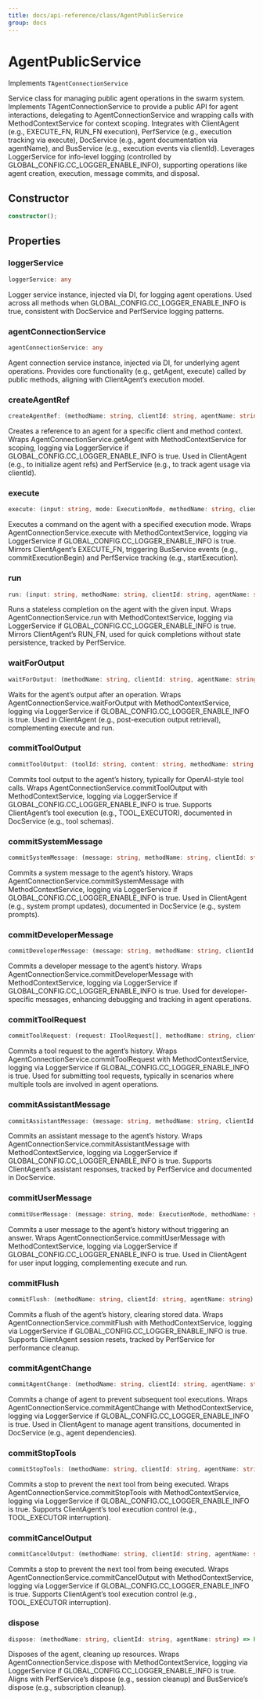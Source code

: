 ```yaml
---
title: docs/api-reference/class/AgentPublicService
group: docs
---
```


# AgentPublicService

Implements `TAgentConnectionService`

Service class for managing public agent operations in the swarm system.
Implements TAgentConnectionService to provide a public API for agent interactions, delegating to AgentConnectionService and wrapping calls with MethodContextService for context scoping.
Integrates with ClientAgent (e.g., EXECUTE_FN, RUN_FN execution), PerfService (e.g., execution tracking via execute), DocService (e.g., agent documentation via agentName), and BusService (e.g., execution events via clientId).
Leverages LoggerService for info-level logging (controlled by GLOBAL_CONFIG.CC_LOGGER_ENABLE_INFO), supporting operations like agent creation, execution, message commits, and disposal.

## Constructor

```ts
constructor();
```

## Properties

### loggerService

```ts
loggerService: any
```

Logger service instance, injected via DI, for logging agent operations.
Used across all methods when GLOBAL_CONFIG.CC_LOGGER_ENABLE_INFO is true, consistent with DocService and PerfService logging patterns.

### agentConnectionService

```ts
agentConnectionService: any
```

Agent connection service instance, injected via DI, for underlying agent operations.
Provides core functionality (e.g., getAgent, execute) called by public methods, aligning with ClientAgent’s execution model.

### createAgentRef

```ts
createAgentRef: (methodName: string, clientId: string, agentName: string) => Promise<ClientAgent | ClientOperator>
```

Creates a reference to an agent for a specific client and method context.
Wraps AgentConnectionService.getAgent with MethodContextService for scoping, logging via LoggerService if GLOBAL_CONFIG.CC_LOGGER_ENABLE_INFO is true.
Used in ClientAgent (e.g., to initialize agent refs) and PerfService (e.g., to track agent usage via clientId).

### execute

```ts
execute: (input: string, mode: ExecutionMode, methodName: string, clientId: string, agentName: string) => Promise<void>
```

Executes a command on the agent with a specified execution mode.
Wraps AgentConnectionService.execute with MethodContextService, logging via LoggerService if GLOBAL_CONFIG.CC_LOGGER_ENABLE_INFO is true.
Mirrors ClientAgent’s EXECUTE_FN, triggering BusService events (e.g., commitExecutionBegin) and PerfService tracking (e.g., startExecution).

### run

```ts
run: (input: string, methodName: string, clientId: string, agentName: string) => Promise<string>
```

Runs a stateless completion on the agent with the given input.
Wraps AgentConnectionService.run with MethodContextService, logging via LoggerService if GLOBAL_CONFIG.CC_LOGGER_ENABLE_INFO is true.
Mirrors ClientAgent’s RUN_FN, used for quick completions without state persistence, tracked by PerfService.

### waitForOutput

```ts
waitForOutput: (methodName: string, clientId: string, agentName: string) => Promise<string>
```

Waits for the agent’s output after an operation.
Wraps AgentConnectionService.waitForOutput with MethodContextService, logging via LoggerService if GLOBAL_CONFIG.CC_LOGGER_ENABLE_INFO is true.
Used in ClientAgent (e.g., post-execution output retrieval), complementing execute and run.

### commitToolOutput

```ts
commitToolOutput: (toolId: string, content: string, methodName: string, clientId: string, agentName: string) => Promise<void>
```

Commits tool output to the agent’s history, typically for OpenAI-style tool calls.
Wraps AgentConnectionService.commitToolOutput with MethodContextService, logging via LoggerService if GLOBAL_CONFIG.CC_LOGGER_ENABLE_INFO is true.
Supports ClientAgent’s tool execution (e.g., TOOL_EXECUTOR), documented in DocService (e.g., tool schemas).

### commitSystemMessage

```ts
commitSystemMessage: (message: string, methodName: string, clientId: string, agentName: string) => Promise<void>
```

Commits a system message to the agent’s history.
Wraps AgentConnectionService.commitSystemMessage with MethodContextService, logging via LoggerService if GLOBAL_CONFIG.CC_LOGGER_ENABLE_INFO is true.
Used in ClientAgent (e.g., system prompt updates), documented in DocService (e.g., system prompts).

### commitDeveloperMessage

```ts
commitDeveloperMessage: (message: string, methodName: string, clientId: string, agentName: string) => Promise<void>
```

Commits a developer message to the agent’s history.
Wraps AgentConnectionService.commitDeveloperMessage with MethodContextService, logging via LoggerService if GLOBAL_CONFIG.CC_LOGGER_ENABLE_INFO is true.
Used for developer-specific messages, enhancing debugging and tracking in agent operations.

### commitToolRequest

```ts
commitToolRequest: (request: IToolRequest[], methodName: string, clientId: string, agentName: string) => Promise<string[]>
```

Commits a tool request to the agent’s history.
Wraps AgentConnectionService.commitToolRequest with MethodContextService, logging via LoggerService if GLOBAL_CONFIG.CC_LOGGER_ENABLE_INFO is true.
Used for submitting tool requests, typically in scenarios where multiple tools are involved in agent operations.

### commitAssistantMessage

```ts
commitAssistantMessage: (message: string, methodName: string, clientId: string, agentName: string) => Promise<void>
```

Commits an assistant message to the agent’s history.
Wraps AgentConnectionService.commitAssistantMessage with MethodContextService, logging via LoggerService if GLOBAL_CONFIG.CC_LOGGER_ENABLE_INFO is true.
Supports ClientAgent’s assistant responses, tracked by PerfService and documented in DocService.

### commitUserMessage

```ts
commitUserMessage: (message: string, mode: ExecutionMode, methodName: string, clientId: string, agentName: string) => Promise<void>
```

Commits a user message to the agent’s history without triggering an answer.
Wraps AgentConnectionService.commitUserMessage with MethodContextService, logging via LoggerService if GLOBAL_CONFIG.CC_LOGGER_ENABLE_INFO is true.
Used in ClientAgent for user input logging, complementing execute and run.

### commitFlush

```ts
commitFlush: (methodName: string, clientId: string, agentName: string) => Promise<void>
```

Commits a flush of the agent’s history, clearing stored data.
Wraps AgentConnectionService.commitFlush with MethodContextService, logging via LoggerService if GLOBAL_CONFIG.CC_LOGGER_ENABLE_INFO is true.
Supports ClientAgent session resets, tracked by PerfService for performance cleanup.

### commitAgentChange

```ts
commitAgentChange: (methodName: string, clientId: string, agentName: string) => Promise<void>
```

Commits a change of agent to prevent subsequent tool executions.
Wraps AgentConnectionService.commitAgentChange with MethodContextService, logging via LoggerService if GLOBAL_CONFIG.CC_LOGGER_ENABLE_INFO is true.
Used in ClientAgent to manage agent transitions, documented in DocService (e.g., agent dependencies).

### commitStopTools

```ts
commitStopTools: (methodName: string, clientId: string, agentName: string) => Promise<void>
```

Commits a stop to prevent the next tool from being executed.
Wraps AgentConnectionService.commitStopTools with MethodContextService, logging via LoggerService if GLOBAL_CONFIG.CC_LOGGER_ENABLE_INFO is true.
Supports ClientAgent’s tool execution control (e.g., TOOL_EXECUTOR interruption).

### commitCancelOutput

```ts
commitCancelOutput: (methodName: string, clientId: string, agentName: string) => Promise<void>
```

Commits a stop to prevent the next tool from being executed.
Wraps AgentConnectionService.commitCancelOutput with MethodContextService, logging via LoggerService if GLOBAL_CONFIG.CC_LOGGER_ENABLE_INFO is true.
Supports ClientAgent’s tool execution control (e.g., TOOL_EXECUTOR interruption).

### dispose

```ts
dispose: (methodName: string, clientId: string, agentName: string) => Promise<void>
```

Disposes of the agent, cleaning up resources.
Wraps AgentConnectionService.dispose with MethodContextService, logging via LoggerService if GLOBAL_CONFIG.CC_LOGGER_ENABLE_INFO is true.
Aligns with PerfService’s dispose (e.g., session cleanup) and BusService’s dispose (e.g., subscription cleanup).
